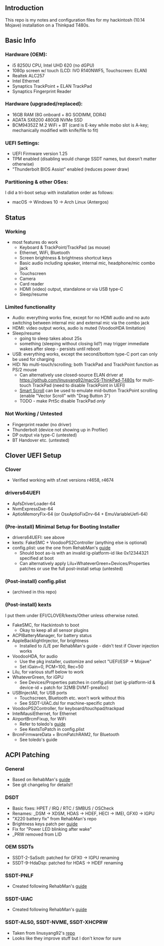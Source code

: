 ## Introduction

This repo is my notes and configuration files for my hackintosh (10.14 Mojave) installation on a Thinkpad T480s.

## Basic Info

### Hardware (OEM):

* i5 8250U CPU, Intel UHD 620 (no dGPU)
* 1080p screen w/ touch (LCD: IVO R140NWF5, Touchscreen: ELAN)
* Realtek ALC257
* Intel Ethernet
* Synaptics TrackPoint + ELAN TrackPad
* Synaptics Fingerprint Reader

### Hardware (upgraded/replaced):

* 16GB RAM (8G onboard + 8G SODIMM, DDR4)
* ADATA SX8200 480GB NVMe SSD
* BCM94352Z M.2 WiFi + BT (card is E-key while mobo slot is A-key; mechanically modified with knife/file to fit)

### UEFI Settings:

* UEFI Firmware version 1.25
* TPM enabled (disabling would change SSDT names, but doesn't matter otherwise)
* "Thunderbolt BIOS Assist" enabled (reduces power draw)

### Partitioning & other OSes:

I did a tri-boot setup with installation order as follows:

* macOS -> Windows 10 -> Arch Linux (Antergos)

## Status

### Working
* most features do work
  * Keyboard & TrackPoint/TrackPad (as mouse)
  * Ethernet, WiFi, Bluetooth
  * Screen brightness & brightness shortcut keys
  * Basic audio including speaker, internal mic, headphone/mic combo jack
  * Touchscreen
  * Camera
  * Card reader
  * HDMI (video) output, standalone or via USB type-C
  * Sleep/resume

### Limited functionality

* Audio: everything works fine, except for no HDMI audio and no auto switching between internal mic and external mic via the combo jack
* HDMI: video output works, audio is muted (VoodooHDA limitation)
* Sleep/resume
  * going to sleep takes about 25s
  * something (sleeping without closing lid?) may trigger immediate wakes after sleep - persists until reboot
* USB: everything works, except the second/bottom type-C port can only be used for charging
* HID: No multi-touch/scrolling; both TrackPad and TrackPoint function as PS/2 mouse
  * Can alternatively use closed-source ELAN driver at https://github.com/linusyang92/macOS-ThinkPad-T480s for multi-touch TrackPad (need to disable TrackPoint in UEFI)
  * [Smart Scroll](http://www.marcmoini.com/sx_en.html) can be used to emulate mid-button TrackPoint scrolling (enable "Vector Scroll" with "Drag Button 3")
  * TODO - make PrtSc disable TrackPad _only_

### Not Working / Untested

* Fingerprint reader (no driver)
* Thunderbolt (device not showing up in Profiler)
* DP output via type-C (untested)
* BT Handover etc. (untested)

## Clover UEFI Setup

### Clover

* Verified working with sf.net versions r4658, r4674

### drivers64UEFI

* ApfsDriverLoader-64
* NvmExpressDxe-64
* AptioMemoryFix-64 (or OsxAptioFixDrv-64 + EmuVariableUefi-64)

### (Pre-install) Minimal Setup for Booting Installer

* drivers64UEFI: see above
* kexts: FakeSMC + VoodooPS2Controller (anything else is optional)
* config.plist: use the one from RehabMan's [guide](https://www.tonymacx86.com/threads/guide-booting-the-os-x-installer-on-laptops-with-clover.148093/)
  * Should boot as-is with an invalid ig-platform-id like 0x12344321 specified at boot
  * Can alternatively apply Lilu+WhateverGreen+Devices/Properties patches or use the full post-install setup (untested)

### (Post-install) config.plist

* (archived in this repo)

### (Post-install) kexts

I put them under EFI/CLOVER/kexts/Other unless otherwise noted.

* FakeSMC, for Hackintosh to boot
  * Okay to keep all all sensor plugins
* ACPIBatteryManager, for battery status
* AppleBacklightInjector, for brightness
  * Installed to /L/E per RehabMan's guide - didn't test if Clover injection works
* VoodooHDA, for audio
  * Use the pkg installer, customize and select "UEFI/ESP -> Mojave"
  * Set iGain=0, PCM=100, Rec=50
* Lilu, for various stuff below to work
* WhateverGreen, for iGPU
  * See Devices/Properties patches in config.plist (set ig-platform-id & device-id + patch for 32MB DVMT-prealloc)
* USBInjectAll, for USB ports
  * Touchscreen, Bluetooth etc. won't work without this
  * See SSDT-UIAC.dsl for machine-specific patch
* VoodooPS2Controller, for keyboard/touchpad/trackpad
* IntelMausiEthernet, for Ethernet
* AirportBrcmFixup, for WiFi
  * Refer to toledo's [guide](https://www.tonymacx86.com/threads/broadcom-wifi-bluetooth-guide.242423/)
  * See KextsToPatch in config.plist
* BrcmFirmwareData + BrcmPatchRAM2, for Bluetooth
  * See toledo's guide

## ACPI Patching

### General

* Based on RehabMan's [guide](https://www.tonymacx86.com/threads/guide-patching-laptop-dsdt-ssdts.152573/)
* See git changelog for details!!

### DSDT

* Basic fixes: HPET / IRQ / RTC / SMBUS / OSCheck
* Renames: \_DSM -> XDSM, HDAS -> HDEF, HECI -> IMEI, GFX0 -> IGPU
* "X220 battery fix" from RehabMan's repo
* Brightness keys patch per [guide](https://www.tonymacx86.com/threads/guide-patching-dsdt-ssdt-for-laptop-backlight-control.152659/)
* Fix for "Power LED blinking after wake"
* \_PRW removed from LID

### OEM SSDTs

* SSDT-2-SaSsdt: patched for GFX0 -> IGPU renaming
* SSDT-9-HdaDsp: patched for HDAS -> HDEF renaming

### SSDT-PNLF

* Created following RehabMan's [guide](https://www.tonymacx86.com/threads/guide-laptop-backlight-control-using-applebacklightinjector-kext.218222/)

### SSDT-UIAC

* Created following RehabMan's [guide](https://www.tonymacx86.com/threads/guide-creating-a-custom-ssdt-for-usbinjectall-kext.211311/)

### SSDT-ALS0, SSDT-NVME, SSDT-XHCPRW

* Taken from linusyang92's [repo](https://github.com/linusyang92/macOS-ThinkPad-T480s)
* Looks like they improve stuff but I don't know for sure
